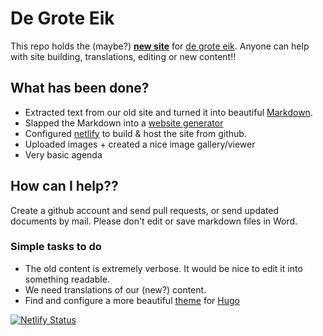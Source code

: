 # De Grote Eik
This repo holds the (maybe?) **[new site](https://degroteeik.netlify.app)** for [de grote eik](http://www.degroteeik.be).
Anyone can help with site building, translations, editing or new content!!

## What has been done?
- Extracted text from our old site and turned it into beautiful [Markdown](https://www.markdownguide.org/getting-started/).
- Slapped the Markdown into a [website generator](https://gohugo.io/getting-started/quick-start/)
- Configured [netlify](https://app.netlify.com/sites/degroteeik/overview) to build & host the site from github.
- Uploaded images + created a nice image gallery/viewer
- Very basic agenda

## How can I help??
Create a github account and send pull requests, or send updated documents by mail.
Please don't edit or save markdown files in Word.

### Simple tasks to do
- The old content is extremely verbose.
  It would be nice to edit it into something readable.
- We need translations of our (new?) content.
- Find and configure a more beautiful [theme](https://themes.gohugo.io/) for [Hugo](https://gohugo.io/)


[![Netlify Status](https://api.netlify.com/api/v1/badges/e17bfe5c-ee94-4c52-a9e9-f73049893805/deploy-status)](https://app.netlify.com/sites/degroteeik/deploys)
